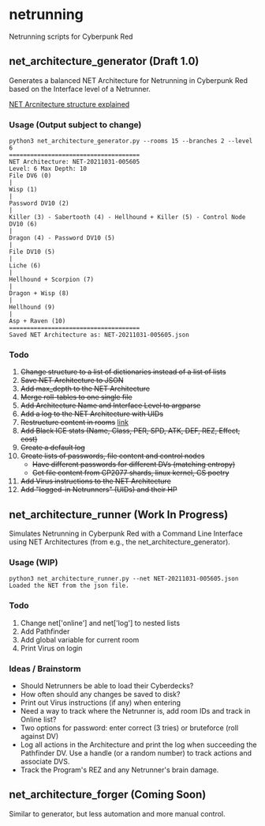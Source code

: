# netrunning
Netrunning scripts for Cyberpunk Red

## net\_architecture\_generator (Draft 1.0)
Generates a balanced NET Architecture for Netrunning in Cyberpunk Red based on the Interface level of a Netrunner.

[NET Arcnitecture structure explained](documentation.md)

### Usage (Output subject to change)
```
python3 net_architecture_generator.py --rooms 15 --branches 2 --level 6
=====================================
NET Architecture: NET-20211031-005605
Level: 6 Max Depth: 10
File DV6 (0) 
|
Wisp (1) 
|
Password DV10 (2) 
|
Killer (3) - Sabertooth (4) - Hellhound + Killer (5) - Control Node DV10 (6) 
|
Dragon (4) - Password DV10 (5) 
|
File DV10 (5) 
|
Liche (6) 
|
Hellhound + Scorpion (7) 
|
Dragon + Wisp (8) 
|
Hellhound (9) 
|
Asp + Raven (10) 
=====================================
Saved NET Architecture as: NET-20211031-005605.json
```

### Todo
1. ~~Change structure to a list of dictionaries instead of a list of lists~~
2. ~~Save NET Architecture to JSON~~
3. ~~Add max\_depth to the NET Architecture~~
4. ~~Merge roll-tables to one single file~~
5. ~~Add Architecture Name and Interface Level to argparse~~
6. ~~Add a log to the NET Architecture with UIDs~~
7. ~~Restructure content in rooms~~ [link](documentation.md)
8. ~~Add Black ICE stats (Name, Class, PER, SPD, ATK, DEF, REZ, Effect, cost)~~
9. ~~Create a default log~~
10. ~~Create lists of passwords, file content and control nodes~~
    - ~~Have different passwords for different DVs (matching entropy)~~
    - ~~Get file content from CP2077 shards, linux kernel, CS poetry~~
11. ~~Add Virus instructions to the NET Architecture~~
12. ~~Add "logged-in Netrunners" (UIDs) and their HP~~

## net\_architecture\_runner (Work In Progress)
Simulates Netrunning in Cyberpunk Red with a Command Line Interface using NET Architectures (from e.g., the net\_architecture\_generator).

### Usage (WIP)
```
python3 net_architecture_runner.py --net NET-20211031-005605.json
Loaded the NET from the json file.
```

### Todo
1. Change net['online'] and net['log'] to nested lists
2. Add Pathfinder
3. Add global variable for current room
4. Print Virus on login

### Ideas / Brainstorm
- Should Netrunners be able to load their Cyberdecks?
- How often should any changes be saved to disk?
- Print out Virus instructions (if any) when entering
- Need a way to track where the Netrunner is, add room IDs and track in Online list?
- Two options for password: enter correct (3 tries) or bruteforce (roll against DV)
- Log all actions in the Architecture and print the log when succeeding the Pathfinder DV. Use a handle (or a random number) to track actions and associate DVS.
- Track the Program's REZ and any Netrunner's brain damage.

## net\_architecture\_forger (Coming Soon)
Similar to generator, but less automation and more manual control.
